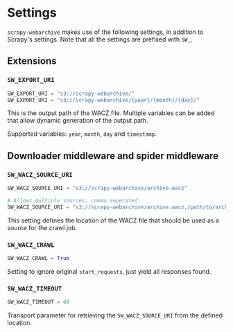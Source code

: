 # Settings

`scrapy-webarchive` makes use of the following settings, in addition to Scrapy's settings. Note that all the settings are prefixed with `SW_`.

## Extensions

### `SW_EXPORT_URI`

```python
SW_EXPORT_URI = "s3://scrapy-webarchive/"
SW_EXPORT_URI = "s3://scrapy-webarchive/{year}/{month}/{day}/"
```

This is the output path of the WACZ file. Multiple variables can be added that allow dynamic generation of the output path. 

Supported variables: `year`, `month`, `day` and `timestamp`.

## Downloader middleware and spider middleware

### `SW_WACZ_SOURCE_URI`

```python
SW_WACZ_SOURCE_URI = "s3://scrapy-webarchive/archive.wacz"

# Allows multiple sources, comma seperated.
SW_WACZ_SOURCE_URI = "s3://scrapy-webarchive/archive.wacz,/path/to/archive.wacz"
```

This setting defines the location of the WACZ file that should be used as a source for the crawl job.

### `SW_WACZ_CRAWL`

```python
SW_WACZ_CRAWL = True
```

Setting to ignore original `start_requests`, just yield all responses found.

### `SW_WACZ_TIMEOUT`

```python
SW_WACZ_TIMEOUT = 60
```

Transport parameter for retrieving the `SW_WACZ_SOURCE_URI` from the defined location.
